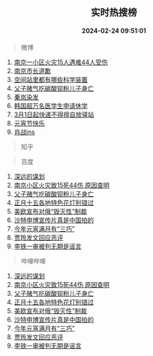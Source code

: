<div align="center"><h2>实时热搜榜</h2><h4>2024-02-24 09:51:01</h4></div>

> 微博  

1. [南京一小区火灾15人遇难44人受伤](https://s.weibo.com/weibo?q=%23%E5%8D%97%E4%BA%AC%E4%B8%80%E5%B0%8F%E5%8C%BA%E7%81%AB%E7%81%BE15%E4%BA%BA%E9%81%87%E9%9A%BE44%E4%BA%BA%E5%8F%97%E4%BC%A4%23&t=31&band_rank=1&Refer=top)<br />
2. [南京市长道歉](https://s.weibo.com/weibo?q=%23%E5%8D%97%E4%BA%AC%E5%B8%82%E9%95%BF%E9%81%93%E6%AD%89%23&t=31&band_rank=2&Refer=top)<br />
3. [空间站里都有哪些科学装置](https://s.weibo.com/weibo?q=%23%E7%A9%BA%E9%97%B4%E7%AB%99%E9%87%8C%E9%83%BD%E6%9C%89%E5%93%AA%E4%BA%9B%E7%A7%91%E5%AD%A6%E8%A3%85%E7%BD%AE%23&t=31&band_rank=3&Refer=top)<br />
4. [父子赌气吃碳酸钡粉儿子身亡](https://s.weibo.com/weibo?q=%23%E7%88%B6%E5%AD%90%E8%B5%8C%E6%B0%94%E5%90%83%E7%A2%B3%E9%85%B8%E9%92%A1%E7%B2%89%E5%84%BF%E5%AD%90%E8%BA%AB%E4%BA%A1%23&t=31&band_rank=4&Refer=top)<br />
5. [秦岚染发](https://s.weibo.com/weibo?q=%E7%A7%A6%E5%B2%9A%E6%9F%93%E5%8F%91&t=31&band_rank=5&Refer=top)<br />
6. [韩国超万名医学生申请休学](https://s.weibo.com/weibo?q=%23%E9%9F%A9%E5%9B%BD%E8%B6%85%E4%B8%87%E5%90%8D%E5%8C%BB%E5%AD%A6%E7%94%9F%E7%94%B3%E8%AF%B7%E4%BC%91%E5%AD%A6%23&t=31&band_rank=6&Refer=top)<br />
7. [3月1日起快递不得擅自放驿站](https://s.weibo.com/weibo?q=%233%E6%9C%881%E6%97%A5%E8%B5%B7%E5%BF%AB%E9%80%92%E4%B8%8D%E5%BE%97%E6%93%85%E8%87%AA%E6%94%BE%E9%A9%BF%E7%AB%99%23&t=31&band_rank=7&Refer=top)<br />
8. [元宵节快乐](https://s.weibo.com/weibo?q=%23%E5%85%83%E5%AE%B5%E8%8A%82%E5%BF%AB%E4%B9%90%23&t=31&band_rank=8&Refer=top)<br />
9. [肖战ins](https://s.weibo.com/weibo?q=%E8%82%96%E6%88%98ins&t=31&band_rank=9&Refer=top)<br />

> 知乎  


> 百度  

1. [深远的谋划](https://www.baidu.com/s?wd=%E6%B7%B1%E8%BF%9C%E7%9A%84%E8%B0%8B%E5%88%92&sa=fyb_news&rsv_dl=fyb_news)<br />
2. [南京小区火灾致15死44伤 原因查明](https://www.baidu.com/s?wd=%E5%8D%97%E4%BA%AC%E5%B0%8F%E5%8C%BA%E7%81%AB%E7%81%BE%E8%87%B415%E6%AD%BB44%E4%BC%A4+%E5%8E%9F%E5%9B%A0%E6%9F%A5%E6%98%8E&sa=fyb_news&rsv_dl=fyb_news)<br />
3. [父子赌气吃碳酸钡粉儿子身亡](https://www.baidu.com/s?wd=%E7%88%B6%E5%AD%90%E8%B5%8C%E6%B0%94%E5%90%83%E7%A2%B3%E9%85%B8%E9%92%A1%E7%B2%89%E5%84%BF%E5%AD%90%E8%BA%AB%E4%BA%A1&sa=fyb_news&rsv_dl=fyb_news)<br />
4. [正月十五各地特色花灯别错过](https://www.baidu.com/s?wd=%E6%AD%A3%E6%9C%88%E5%8D%81%E4%BA%94%E5%90%84%E5%9C%B0%E7%89%B9%E8%89%B2%E8%8A%B1%E7%81%AF%E5%88%AB%E9%94%99%E8%BF%87&sa=fyb_news&rsv_dl=fyb_news)<br />
5. [美欧宣布对俄“毁灭性”制裁](https://www.baidu.com/s?wd=%E7%BE%8E%E6%AC%A7%E5%AE%A3%E5%B8%83%E5%AF%B9%E4%BF%84%E2%80%9C%E6%AF%81%E7%81%AD%E6%80%A7%E2%80%9D%E5%88%B6%E8%A3%81&sa=fyb_news&rsv_dl=fyb_news)<br />
6. [沙特申博宣传片真是中国拍的](https://www.baidu.com/s?wd=%E6%B2%99%E7%89%B9%E7%94%B3%E5%8D%9A%E5%AE%A3%E4%BC%A0%E7%89%87%E7%9C%9F%E6%98%AF%E4%B8%AD%E5%9B%BD%E6%8B%8D%E7%9A%84&sa=fyb_news&rsv_dl=fyb_news)<br />
7. [今年元宵满月有“三巧”](https://www.baidu.com/s?wd=%E4%BB%8A%E5%B9%B4%E5%85%83%E5%AE%B5%E6%BB%A1%E6%9C%88%E6%9C%89%E2%80%9C%E4%B8%89%E5%B7%A7%E2%80%9D&sa=fyb_news&rsv_dl=fyb_news)<br />
8. [贾玲发文回应恶评](https://www.baidu.com/s?wd=%E8%B4%BE%E7%8E%B2%E5%8F%91%E6%96%87%E5%9B%9E%E5%BA%94%E6%81%B6%E8%AF%84&sa=fyb_news&rsv_dl=fyb_news)<br />
9. [李铁一审被判无期是谣言](https://www.baidu.com/s?wd=%E6%9D%8E%E9%93%81%E4%B8%80%E5%AE%A1%E8%A2%AB%E5%88%A4%E6%97%A0%E6%9C%9F%E6%98%AF%E8%B0%A3%E8%A8%80&sa=fyb_news&rsv_dl=fyb_news)<br />

> 哔哩哔哩  

1. [深远的谋划](https://www.baidu.com/s?wd=%E6%B7%B1%E8%BF%9C%E7%9A%84%E8%B0%8B%E5%88%92&sa=fyb_news&rsv_dl=fyb_news)<br />
2. [南京小区火灾致15死44伤 原因查明](https://www.baidu.com/s?wd=%E5%8D%97%E4%BA%AC%E5%B0%8F%E5%8C%BA%E7%81%AB%E7%81%BE%E8%87%B415%E6%AD%BB44%E4%BC%A4+%E5%8E%9F%E5%9B%A0%E6%9F%A5%E6%98%8E&sa=fyb_news&rsv_dl=fyb_news)<br />
3. [父子赌气吃碳酸钡粉儿子身亡](https://www.baidu.com/s?wd=%E7%88%B6%E5%AD%90%E8%B5%8C%E6%B0%94%E5%90%83%E7%A2%B3%E9%85%B8%E9%92%A1%E7%B2%89%E5%84%BF%E5%AD%90%E8%BA%AB%E4%BA%A1&sa=fyb_news&rsv_dl=fyb_news)<br />
4. [正月十五各地特色花灯别错过](https://www.baidu.com/s?wd=%E6%AD%A3%E6%9C%88%E5%8D%81%E4%BA%94%E5%90%84%E5%9C%B0%E7%89%B9%E8%89%B2%E8%8A%B1%E7%81%AF%E5%88%AB%E9%94%99%E8%BF%87&sa=fyb_news&rsv_dl=fyb_news)<br />
5. [美欧宣布对俄“毁灭性”制裁](https://www.baidu.com/s?wd=%E7%BE%8E%E6%AC%A7%E5%AE%A3%E5%B8%83%E5%AF%B9%E4%BF%84%E2%80%9C%E6%AF%81%E7%81%AD%E6%80%A7%E2%80%9D%E5%88%B6%E8%A3%81&sa=fyb_news&rsv_dl=fyb_news)<br />
6. [沙特申博宣传片真是中国拍的](https://www.baidu.com/s?wd=%E6%B2%99%E7%89%B9%E7%94%B3%E5%8D%9A%E5%AE%A3%E4%BC%A0%E7%89%87%E7%9C%9F%E6%98%AF%E4%B8%AD%E5%9B%BD%E6%8B%8D%E7%9A%84&sa=fyb_news&rsv_dl=fyb_news)<br />
7. [今年元宵满月有“三巧”](https://www.baidu.com/s?wd=%E4%BB%8A%E5%B9%B4%E5%85%83%E5%AE%B5%E6%BB%A1%E6%9C%88%E6%9C%89%E2%80%9C%E4%B8%89%E5%B7%A7%E2%80%9D&sa=fyb_news&rsv_dl=fyb_news)<br />
8. [贾玲发文回应恶评](https://www.baidu.com/s?wd=%E8%B4%BE%E7%8E%B2%E5%8F%91%E6%96%87%E5%9B%9E%E5%BA%94%E6%81%B6%E8%AF%84&sa=fyb_news&rsv_dl=fyb_news)<br />
9. [李铁一审被判无期是谣言](https://www.baidu.com/s?wd=%E6%9D%8E%E9%93%81%E4%B8%80%E5%AE%A1%E8%A2%AB%E5%88%A4%E6%97%A0%E6%9C%9F%E6%98%AF%E8%B0%A3%E8%A8%80&sa=fyb_news&rsv_dl=fyb_news)<br />
